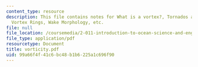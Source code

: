 ```yaml
---
content_type: resource
description: This file contains notes for What is a vortex?, Tornados and Water Spouts,
  Vortex Rings, Wake Morphology, etc.
file: null
file_location: /coursemedia/2-011-introduction-to-ocean-science-and-engineering-spring-2006/99a66f4f41c6bc48b1b6225a1c696f90_vorticity.pdf
file_type: application/pdf
resourcetype: Document
title: vorticity.pdf
uid: 99a66f4f-41c6-bc48-b1b6-225a1c696f90
---
```

